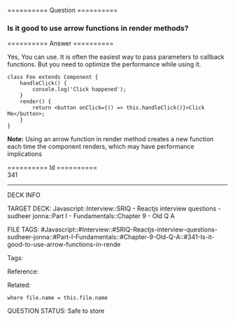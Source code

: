 ========== Question ==========  

### Is it good to use arrow functions in render methods?  

========== Answer ==========  

Yes, You can use. It is often the easiest way to pass parameters to callback functions. But you need to optimize the performance while using it.

<!-- codeblock-start -->
<pre><code class="hljs language-javascript"><span class="hljs-keyword">class</span> <span class="hljs-title class_">Foo</span> <span class="hljs-keyword">extends</span> <span class="hljs-title class_ inherited__">Component</span> {
    <span class="hljs-title function_">handleClick</span>(<span class="hljs-params"></span>) {
        <span class="hljs-variable language_">console</span>.<span class="hljs-title function_">log</span>(<span class="hljs-string">'Click happened'</span>);
    }
    <span class="hljs-title function_">render</span>(<span class="hljs-params"></span>) {
        <span class="hljs-keyword">return</span> <span class="xml"><span class="hljs-tag">&#x3C;<span class="hljs-name">button</span> <span class="hljs-attr">onClick</span>=<span class="hljs-string">{()</span> =></span> this.handleClick()}>Click Me<span class="hljs-tag">&#x3C;/<span class="hljs-name">button</span>></span></span>;
    }
}
</code></pre>
<!-- codeblock-end -->

**Note:** Using an arrow function in render method creates a new function each time the component renders, which may have performance implications

========== Id ==========  
341

---

DECK INFO

TARGET DECK: Javascript::Interview::SRIQ - Reactjs interview questions - sudheer jonna::Part I - Fundamentals::Chapter 9 - Old Q A

FILE TAGS: #Javascript::#Interview::#SRIQ-Reactjs-interview-questions-sudheer-jonna::#Part-I-Fundamentals::#Chapter-9-Old-Q-A::#341-Is-it-good-to-use-arrow-functions-in-rende

Tags:

Reference:

Related:

```dataview
where file.name = this.file.name
```
QUESTION STATUS: Safe to store
